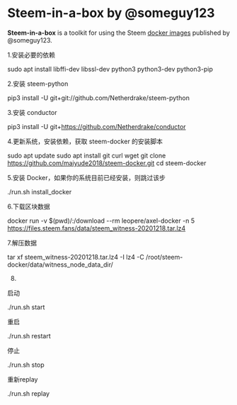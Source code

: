 # Steem-in-a-box by @someguy123

**Steem-in-a-box** is a toolkit for using the Steem [docker images](https://hub.docker.com/r/someguy123/steem/tags/) published by @someguy123.

1.安装必要的依赖

sudo apt install libffi-dev libssl-dev python3 python3-dev python3-pip

2.安装 steem-python

pip3 install -U git+git://github.com/Netherdrake/steem-python

3.安装 conductor

pip3 install -U git+https://github.com/Netherdrake/conductor

4.更新系统，安装依赖，获取 steem-docker 的安装脚本

sudo apt update
sudo apt install git curl wget
git clone https://github.com/maiyude2018/steem-docker.git
cd steem-docker

5.安装 Docker，如果你的系统目前已经安装，则跳过该步

./run.sh install_docker

6.下载区块数据

docker run -v $(pwd)/:/download --rm leopere/axel-docker -n 5 https://files.steem.fans/data/steem_witness-20201218.tar.lz4

7.解压数据

tar xf steem_witness-20201218.tar.lz4 -I lz4 -C /root/steem-docker/data/witness_node_data_dir/

8.

启动

./run.sh start

重启

./run.sh restart

停止

./run.sh stop

重新replay

./run.sh replay
